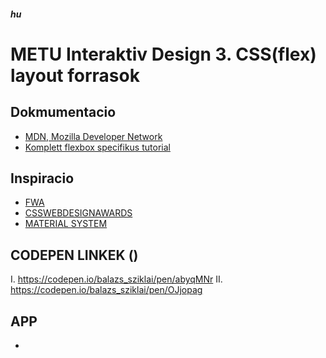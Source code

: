 ##### hu

# METU Interaktiv Design 3. CSS(flex) layout forrasok

## Dokmumentacio

- [MDN, Mozilla Developer Network](https://developer.mozilla.org/en-US/)
- [Komplett flexbox specifikus tutorial](https://css-tricks.com/snippets/css/a-guide-to-flexbox/)

## Inspiracio

- [FWA](https://thefwa.com/)
- [CSSWEBDESIGNAWARDS](https://cssdesignawards.com/)
- [MATERIAL SYSTEM](https://material.io/resources)

## CODEPEN LINKEK ()

I.
https://codepen.io/balazs_sziklai/pen/abyqMNr
II.
https://codepen.io/balazs_sziklai/pen/OJjopag

## APP

-
